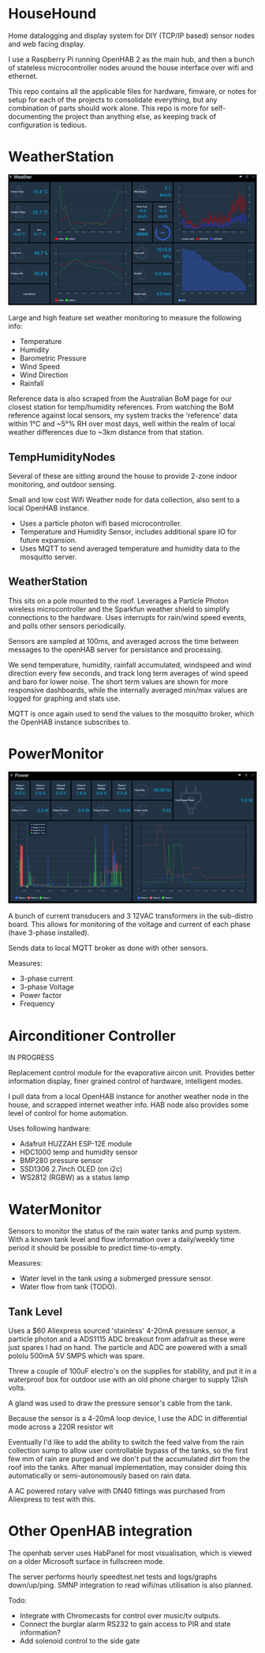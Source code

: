 # HouseHound

Home datalogging and display system for DIY (TCP/IP based) sensor nodes and web facing display.

I use a Raspberry Pi running OpenHAB 2 as the main hub, and then a bunch of stateless microcontroller nodes around the house interface over wifi and ethernet.

This repo contains all the applicable files for hardware, fimware, or notes for setup for each of the projects to consolidate everything, but any combination of parts should work alone. This repo is more for self-documenting the project than anything else, as keeping track of configuration is tedious.

# WeatherStation

![Weather](Images/WeatherPanel.png?raw=true "WeatherStation View")

Large and high feature set weather monitoring to measure the following info:
- Temperature
- Humidity
- Barometric Pressure
- Wind Speed
- Wind Direction
- Rainfall

Reference data is also scraped from the Australian BoM page for our closest station for temp/humidity references. From watching the BoM reference against local sensors, my system tracks the 'reference' data within 1°C and ~5°% RH over most days, well within the realm of local weather differences due to ~3km distance from that station.

## TempHumidityNodes

Several of these are sitting around the house to provide 2-zone indoor monitoring, and outdoor sensing.

Small and low cost Wifi Weather node for data collection, also sent to a local OpenHAB instance.

- Uses a particle photon wifi based microcontroller.
- Temperature and Humidity Sensor, includes additional spare IO for future expansion.
- Uses MQTT to send averaged temperature and humidity data to the mosquitto server.

## WeatherStation

This sits on a pole mounted to the roof. Leverages a Particle Photon wireless microcontroller and the Sparkfun weather shield to simplify connections to the hardware. Uses interrupts for rain/wind speed events, and polls other sensors periodically.

Sensors are sampled at 100ms, and averaged across the time between messages to the openHAB server for persistance and processing.

We send temperature, humidity, rainfall accumulated, windspeed and wind direction every few seconds, and track long term averages of wind speed and baro for lower noise. The short term values are shown for more responsive dashboards, while the internally averaged min/max values are logged for graphing and stats use.

MQTT is once again used to send the values to the mosquitto broker, which the OpenHAB instance subscribes to.

# PowerMonitor

![Power](Images/PowerPanel.png?raw=true "PowerStation View")

A bunch of current transducers and 3 12VAC transformers in the sub-distro board. This allows for monitoring of the voltage and current of each phase (have 3-phase installed).

Sends data to local MQTT broker as done with other sensors.

Measures:
- 3-phase current 
- 3-phase Voltage
- Power factor
- Frequency

# Airconditioner Controller

IN PROGRESS

Replacement control module for the evaporative aircon unit. Provides better information display, finer grained control of hardware, intelligent modes.

I pull data from a local OpenHAB instance for another weather node in the house, and scrapped internet weather info.
HAB node also provides some level of control for home automation.

Uses following hardware:
- Adafruit HUZZAH ESP-12E module
- HDC1000 temp and humidity sensor
- BMP280 pressure sensor
- SSD1306 2.7inch OLED (on i2c)
- WS2812 (RGBW) as a status lamp

# WaterMonitor

Sensors to monitor the status of the rain water tanks and pump system.
With a known tank level and flow information over a daily/weekly time period it should be possible to predict time-to-empty.

Measures:
- Water level in the tank using a submerged pressure sensor.
- Water flow from tank (TODO).

## Tank Level

Uses a $60 Aliexpress sourced 'stainless' 4-20mA pressure sensor, a particle photon and a ADS1115 ADC breakout from adafruit as these were just spares I had on hand. The particle and ADC are powered with a small pololu 500mA 5V SMPS which was spare.

Threw a couple of 100uF electro's on the supplies for stability, and put it in a waterproof box for outdoor use with an old phone charger to supply 12ish volts.

A gland was used to draw the pressure sensor's cable from the tank.

Because the sensor is a 4-20mA loop device, I use the ADC in differential mode across a 220R resistor wit


Eventually I'd like to add the ability to switch the feed valve from the rain collection sump to allow user controllable bypass of the tanks, so the first few mm of rain are purged and we don't put the accumulated dirt from the roof into the tanks. After manual implementation, may consider doing this automatically or semi-autonomously based on rain data.

A AC powered rotary valve with DN40 fittings was purchased from Aliexpress to test with this.

# Other OpenHAB integration

The openhab server uses HabPanel for most visualisation, which is viewed on a older Microsoft surface in fullscreen mode.

The server performs hourly speedtest.net tests and logs/graphs down/up/ping. SMNP integration to read wifi/nas utilisation is also planned.

Todo:

- Integrate with Chromecasts for control over music/tv outputs.
- Connect the burglar alarm RS232 to gain access to PIR and state information?
- Add solenoid control to the side gate

